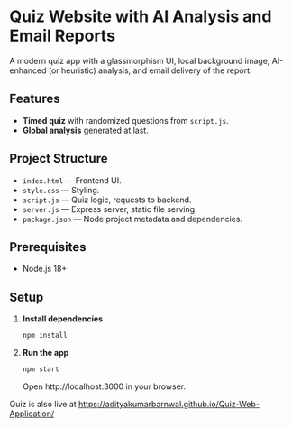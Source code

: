 # Quiz Website with AI Analysis and Email Reports

A modern quiz app with a glassmorphism UI, local background image, AI-enhanced (or heuristic) analysis, and email delivery of the report.

## Features

- **Timed quiz** with randomized questions from `script.js`.
- **Global analysis** generated at last.

## Project Structure

- `index.html` — Frontend UI.
- `style.css` — Styling.
- `script.js` — Quiz logic, requests to backend.
- `server.js` — Express server, static file serving.
- `package.json` — Node project metadata and dependencies.

## Prerequisites

- Node.js 18+

## Setup

1. **Install dependencies**
   ```bash
   npm install
   ```

2. **Run the app**
   ```bash
   npm start
   ```
   Open http://localhost:3000 in your browser.

Quiz is also live at https://adityakumarbarnwal.github.io/Quiz-Web-Application/
